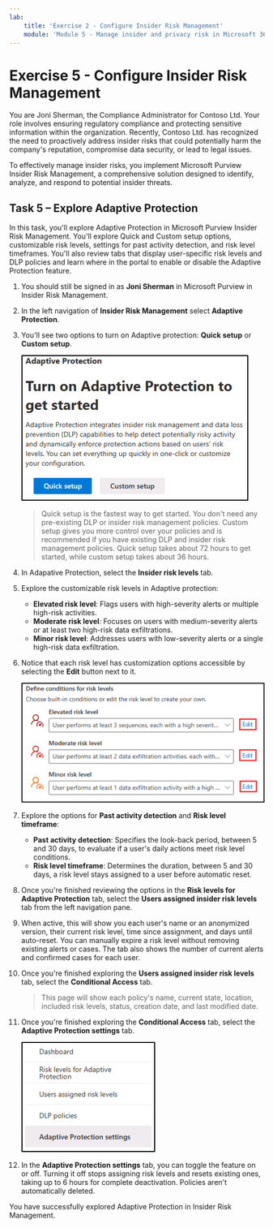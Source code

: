 ```yaml
---
lab:
    title: 'Exercise 2 - Configure Insider Risk Management'
    module: 'Module 5 - Manage insider and privacy risk in Microsoft 365'
---
```


# Exercise 5 - Configure Insider Risk Management

You are Joni Sherman, the Compliance Administrator for Contoso Ltd. Your role involves ensuring regulatory compliance and protecting sensitive information within the organization. Recently, Contoso Ltd. has recognized the need to proactively address insider risks that could potentially harm the company's reputation, compromise data security, or lead to legal issues.

To effectively manage insider risks, you implement Microsoft Purview Insider Risk Management, a comprehensive solution designed to identify, analyze, and respond to potential insider threats.

## Task 5 – Explore Adaptive Protection

In this task, you'll explore Adaptive Protection in Microsoft Purview Insider Risk Management. You'll explore Quick and Custom setup options, customizable risk levels, settings for past activity detection, and risk level timeframes. You'll also review tabs that display user-specific risk levels and DLP policies and learn where in the portal to enable or disable the Adaptive Protection feature.

1. You should still be signed in as **Joni Sherman** in Microsoft Purview in Insider Risk Management.

1. In the left navigation of **Insider Risk Management** select **Adaptive Protection**.

1. You'll see two options to turn on Adaptive protection: **Quick setup** or **Custom setup**.

    ![Screenshot of options to get started with Adaptive protection.](../Media/turn-on-adaptive-protection.png)

    >Quick setup is the fastest way to get started. You don't need any pre-existing DLP or insider risk management policies. Custom setup gives you more control over your policies and is recommended if you have existing DLP and insider risk management policies. Quick setup takes about 72 hours to get started, while custom setup takes about 36 hours.

1. In Adapative Protection, select the **Insider risk levels** tab.

1. Explore the customizable risk levels in Adaptive protection:

    - **Elevated risk level**: Flags users with high-severity alerts or multiple high-risk activities.
    - **Moderate risk level**: Focuses on users with medium-severity alerts or at least two high-risk data exfiltrations.
    - **Minor risk level**: Addresses users with low-severity alerts or a single high-risk data exfiltration.

1. Notice that each risk level has customization options accessible by selecting the **Edit** button next to it.

    ![Screenshot of Define conditions for risk levels in Adaptive protection](../Media/adaptive-protection-navigation-risk-level-edit.png)

1. Explore the options for **Past activity detection** and **Risk level timeframe**:

    - **Past activity detection**: Specifies the look-back period, between 5 and 30 days, to evaluate if a user's daily actions meet risk level conditions.
    - **Risk level timeframe**: Determines the duration, between 5 and 30 days, a risk level stays assigned to a user before automatic reset.

1. Once you're finished reviewing the options in the **Risk levels for Adaptive Protection** tab, select the **Users assigned insider risk levels** tab from the left navigation pane.

1. When active, this will show you each user's name or an anonymized version, their current risk level, time since assignment, and days until auto-reset. You can manually expire a risk level without removing existing alerts or cases. The tab also shows the number of current alerts and confirmed cases for each user.

1. Once you're finished exploring the **Users assigned insider risk levels** tab, select the **Conditional Access** tab.

    >This page will show each policy's name, current state, location, included risk levels, status, creation date, and last modified date.

1. Once you're finished exploring the **Conditional Access** tab, select the **Adaptive Protection settings** tab.

    ![Screenshot of Adaptive Protection settings selected in Adaptive protection.](../Media/adaptive-protection-settings-selected.png)

1. In the **Adaptive Protection settings** tab, you can toggle the feature on or off. Turning it off stops assigning risk levels and resets existing ones, taking up to 6 hours for complete deactivation. Policies aren't automatically deleted.

You have successfully explored Adaptive Protection in Insider Risk Management.
